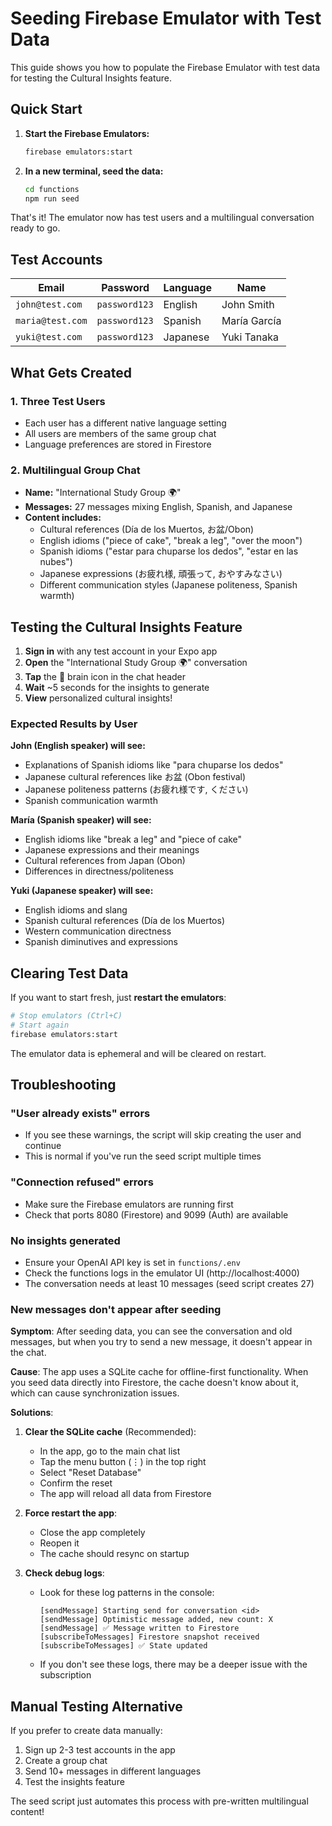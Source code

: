 # Seeding Firebase Emulator with Test Data

This guide shows you how to populate the Firebase Emulator with test data for testing the Cultural Insights feature.

## Quick Start

1. **Start the Firebase Emulators:**
   ```bash
   firebase emulators:start
   ```

2. **In a new terminal, seed the data:**
   ```bash
   cd functions
   npm run seed
   ```

That's it! The emulator now has test users and a multilingual conversation ready to go.

## Test Accounts

| Email | Password | Language | Name |
|-------|----------|----------|------|
| `john@test.com` | `password123` | English | John Smith |
| `maria@test.com` | `password123` | Spanish | María García |
| `yuki@test.com` | `password123` | Japanese | Yuki Tanaka |

## What Gets Created

### 1. Three Test Users
- Each user has a different native language setting
- All users are members of the same group chat
- Language preferences are stored in Firestore

### 2. Multilingual Group Chat
- **Name:** "International Study Group 🌍"
- **Messages:** 27 messages mixing English, Spanish, and Japanese
- **Content includes:**
  - Cultural references (Día de los Muertos, お盆/Obon)
  - English idioms ("piece of cake", "break a leg", "over the moon")
  - Spanish idioms ("estar para chuparse los dedos", "estar en las nubes")
  - Japanese expressions (お疲れ様, 頑張って, おやすみなさい)
  - Different communication styles (Japanese politeness, Spanish warmth)

## Testing the Cultural Insights Feature

1. **Sign in** with any test account in your Expo app
2. **Open** the "International Study Group 🌍" conversation
3. **Tap** the 🧠 brain icon in the chat header
4. **Wait** ~5 seconds for the insights to generate
5. **View** personalized cultural insights!

### Expected Results by User

**John (English speaker) will see:**
- Explanations of Spanish idioms like "para chuparse los dedos"
- Japanese cultural references like お盆 (Obon festival)
- Japanese politeness patterns (お疲れ様です, ください)
- Spanish communication warmth

**María (Spanish speaker) will see:**
- English idioms like "break a leg" and "piece of cake"
- Japanese expressions and their meanings
- Cultural references from Japan (Obon)
- Differences in directness/politeness

**Yuki (Japanese speaker) will see:**
- English idioms and slang
- Spanish cultural references (Día de los Muertos)
- Western communication directness
- Spanish diminutives and expressions

## Clearing Test Data

If you want to start fresh, just **restart the emulators**:
```bash
# Stop emulators (Ctrl+C)
# Start again
firebase emulators:start
```

The emulator data is ephemeral and will be cleared on restart.

## Troubleshooting

### "User already exists" errors
- If you see these warnings, the script will skip creating the user and continue
- This is normal if you've run the seed script multiple times

### "Connection refused" errors
- Make sure the Firebase emulators are running first
- Check that ports 8080 (Firestore) and 9099 (Auth) are available

### No insights generated
- Ensure your OpenAI API key is set in `functions/.env`
- Check the functions logs in the emulator UI (http://localhost:4000)
- The conversation needs at least 10 messages (seed script creates 27)

### New messages don't appear after seeding
**Symptom**: After seeding data, you can see the conversation and old messages, but when you try to send a new message, it doesn't appear in the chat.

**Cause**: The app uses a SQLite cache for offline-first functionality. When you seed data directly into Firestore, the cache doesn't know about it, which can cause synchronization issues.

**Solutions**:
1. **Clear the SQLite cache** (Recommended):
   - In the app, go to the main chat list
   - Tap the menu button (⋮) in the top right
   - Select "Reset Database"
   - Confirm the reset
   - The app will reload all data from Firestore

2. **Force restart the app**:
   - Close the app completely
   - Reopen it
   - The cache should resync on startup

3. **Check debug logs**:
   - Look for these log patterns in the console:
     ```
     [sendMessage] Starting send for conversation <id>
     [sendMessage] Optimistic message added, new count: X
     [sendMessage] ✅ Message written to Firestore
     [subscribeToMessages] Firestore snapshot received
     [subscribeToMessages] ✅ State updated
     ```
   - If you don't see these logs, there may be a deeper issue with the subscription

## Manual Testing Alternative

If you prefer to create data manually:
1. Sign up 2-3 test accounts in the app
2. Create a group chat
3. Send 10+ messages in different languages
4. Test the insights feature

The seed script just automates this process with pre-written multilingual content!

